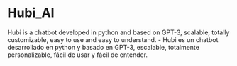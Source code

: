 # Hubi_AI
Hubi is a chatbot developed in python and based on GPT-3, scalable, totally customizable, easy to use and easy to understand. - Hubi es un chatbot desarrollado en python y basado en GPT-3, escalable, totalmente personalizable, fácil de usar y fácil de entender.
